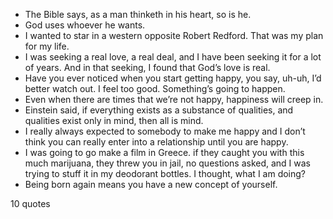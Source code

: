  - The Bible says, as a man thinketh in his heart, so is he.
 - God uses whoever he wants.
 - I wanted to star in a western opposite Robert Redford. That was my plan for my life.
 - I was seeking a real love, a real deal, and I have been seeking it for a lot of years. And in that seeking, I found that God’s love is real.
 - Have you ever noticed when you start getting happy, you say, uh-uh, I’d better watch out. I feel too good. Something’s going to happen.
 - Even when there are times that we’re not happy, happiness will creep in.
 - Einstein said, if everything exists as a substance of qualities, and qualities exist only in mind, then all is mind.
 - I really always expected to somebody to make me happy and I don’t think you can really enter into a relationship until you are happy.
 - I was going to go make a film in Greece. if they caught you with this much marijuana, they threw you in jail, no questions asked, and I was trying to stuff it in my deodorant bottles. I thought, what I am doing?
 - Being born again means you have a new concept of yourself.

10 quotes